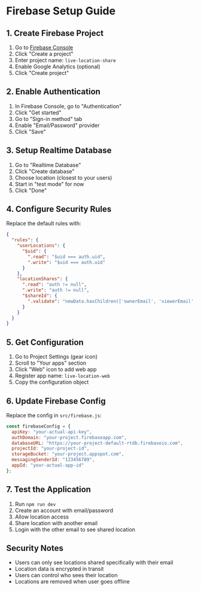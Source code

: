 # Firebase Setup Guide

## 1. Create Firebase Project

1. Go to [Firebase Console](https://console.firebase.google.com/)
2. Click "Create a project"
3. Enter project name: `live-location-share`
4. Enable Google Analytics (optional)
5. Click "Create project"

## 2. Enable Authentication

1. In Firebase Console, go to "Authentication"
2. Click "Get started"
3. Go to "Sign-in method" tab
4. Enable "Email/Password" provider
5. Click "Save"

## 3. Setup Realtime Database

1. Go to "Realtime Database"
2. Click "Create database"
3. Choose location (closest to your users)
4. Start in "test mode" for now
5. Click "Done"

## 4. Configure Security Rules

Replace the default rules with:

```json
{
  "rules": {
    "userLocations": {
      "$uid": {
        ".read": "$uid === auth.uid",
        ".write": "$uid === auth.uid"
      }
    },
    "locationShares": {
      ".read": "auth != null",
      ".write": "auth != null",
      "$shareId": {
        ".validate": "newData.hasChildren(['ownerEmail', 'viewerEmail', 'location', 'timestamp'])"
      }
    }
  }
}
```

## 5. Get Configuration

1. Go to Project Settings (gear icon)
2. Scroll to "Your apps" section
3. Click "Web" icon to add web app
4. Register app name: `live-location-web`
5. Copy the configuration object

## 6. Update Firebase Config

Replace the config in `src/firebase.js`:

```javascript
const firebaseConfig = {
  apiKey: "your-actual-api-key",
  authDomain: "your-project.firebaseapp.com",
  databaseURL: "https://your-project-default-rtdb.firebaseio.com",
  projectId: "your-project-id",
  storageBucket: "your-project.appspot.com",
  messagingSenderId: "123456789",
  appId: "your-actual-app-id"
};
```

## 7. Test the Application

1. Run `npm run dev`
2. Create an account with email/password
3. Allow location access
4. Share location with another email
5. Login with the other email to see shared location

## Security Notes

- Users can only see locations shared specifically with their email
- Location data is encrypted in transit
- Users can control who sees their location
- Locations are removed when user goes offline